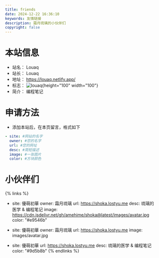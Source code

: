 ```yaml
---
title: friends
date: 2024-12-22 16:36:10
keywords: 友情链接
description: 霜月琉璃的小伙伴们
copyright: false
---
```



# 本站信息
- 站名： Louaq
- 站长： Louaq
- 地址： https://louaq.netlify.app/
- 标志： ![louaq](https://cdn.jsdelivr.net/gh/amehime/shoka@latest/images/avatar.jpg){height="100" width="100"}
- 简介： 编程笔记

# 申请方法
- 添加本站后，在本页留言，格式如下

~~~yml
- site: #网站的名字
  owner: #您的名字
  url: #您的网址
  desc: #简短描述
  image: #一张图片
  color: #方块颜色
~~~


# 小伙伴们
{% links %}
- site: 優萌初華
  owner: 霜月琉璃
  url: https://shoka.lostyu.me
  desc: 琉璃的医学 & 编程笔记
  image: https://cdn.jsdelivr.net/gh/amehime/shoka@latest/images/avatar.jpg
  color: "#e9546b"

- site: 優萌初華
  owner: 霜月琉璃
  url: https://shoka.lostyu.me
  image: images/avatar.jpg

- site: 優萌初華
  url: https://shoka.lostyu.me
  desc: 琉璃的医学 & 编程笔记
  color: "#9d5b8b"
  {% endlinks %}

